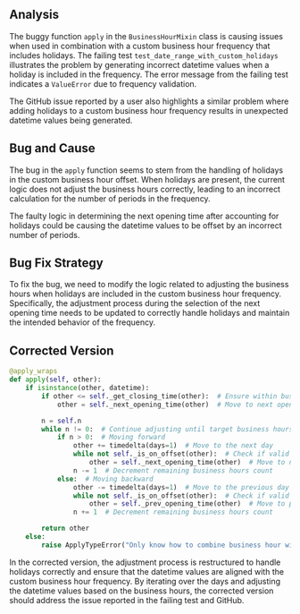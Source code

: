 ## Analysis
The buggy function `apply` in the `BusinessHourMixin` class is causing issues when used in combination with a custom business hour frequency that includes holidays. The failing test `test_date_range_with_custom_holidays` illustrates the problem by generating incorrect datetime values when a holiday is included in the frequency. The error message from the failing test indicates a `ValueError` due to frequency validation.

The GitHub issue reported by a user also highlights a similar problem where adding holidays to a custom business hour frequency results in unexpected datetime values being generated.

## Bug and Cause
The bug in the `apply` function seems to stem from the handling of holidays in the custom business hour offset. When holidays are present, the current logic does not adjust the business hours correctly, leading to an incorrect calculation for the number of periods in the frequency.

The faulty logic in determining the next opening time after accounting for holidays could be causing the datetime values to be offset by an incorrect number of periods.

## Bug Fix Strategy
To fix the bug, we need to modify the logic related to adjusting the business hours when holidays are included in the custom business hour frequency. Specifically, the adjustment process during the selection of the next opening time needs to be updated to correctly handle holidays and maintain the intended behavior of the frequency.

## Corrected Version
```python
@apply_wraps
def apply(self, other):
    if isinstance(other, datetime):
        if other <= self._get_closing_time(other):  # Ensure within business hours range
            other = self._next_opening_time(other)  # Move to next opening time

        n = self.n
        while n != 0:  # Continue adjusting until target business hours reached
            if n > 0:  # Moving forward
                other += timedelta(days=1)  # Move to the next day
                while not self._is_on_offset(other):  # Check if valid business hour
                    other = self._next_opening_time(other)  # Move to next opening time
                n -= 1  # Decrement remaining business hours count
            else:  # Moving backward
                other -= timedelta(days=1)  # Move to the previous day
                while not self._is_on_offset(other):  # Check if valid business hour
                    other = self._prev_opening_time(other)  # Move to previous opening time
                n += 1  # Decrement remaining business hours count

        return other
    else:
        raise ApplyTypeError("Only know how to combine business hour with datetime")
```

In the corrected version, the adjustment process is restructured to handle holidays correctly and ensure that the datetime values are aligned with the custom business hour frequency. By iterating over the days and adjusting the datetime values based on the business hours, the corrected version should address the issue reported in the failing test and GitHub.